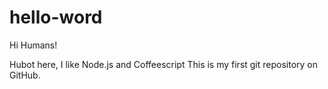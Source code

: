 hello-word
==========

Hi Humans!

Hubot here, I like Node.js and Coffeescript
This is my first git repository on GitHub.
